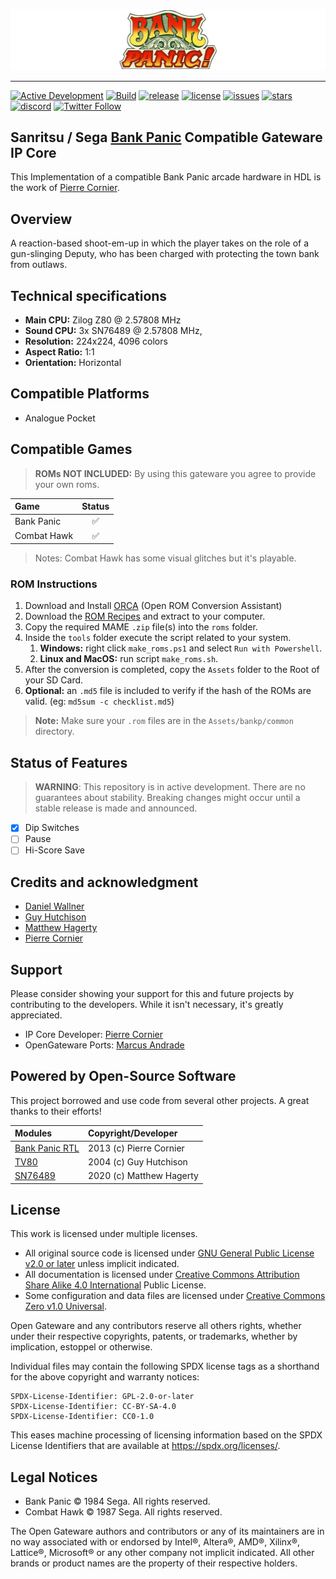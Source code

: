 [![Bank Panic Logo](bankp-logo.png)](#)

---

[![Active Development](https://img.shields.io/badge/Maintenance%20Level-Actively%20Developed-brightgreen.svg)](#status-of-features)
[![Build](https://github.com/opengateware/arcade-bankp/actions/workflows/build-pocket.yml/badge.svg)](https://github.com/opengateware/arcade-bankp/actions/workflows/build-pocket.yml)
[![release](https://img.shields.io/github/release/opengateware/arcade-bankp.svg)](https://github.com/opengateware/arcade-bankp/releases)
[![license](https://img.shields.io/github/license/opengateware/arcade-bankp.svg?label=License&color=yellow)](#legal-notices)
[![issues](https://img.shields.io/github/issues/opengateware/arcade-bankp.svg?label=Issues&color=red)](https://github.com/opengateware/arcade-bankp/issues)
[![stars](https://img.shields.io/github/stars/opengateware/arcade-bankp.svg?label=Project%20Stars)](https://github.com/opengateware/arcade-bankp/stargazers)
[![discord](https://img.shields.io/discord/676418475635507210.svg?logo=discord&logoColor=white&label=Discord&color=5865F2)](https://chat.raetro.org)
[![Twitter Follow](https://img.shields.io/twitter/follow/marcusjordan?style=social)](https://twitter.com/marcusjordan)

## Sanritsu / Sega [Bank Panic] Compatible Gateware IP Core

This Implementation of a compatible Bank Panic arcade hardware in HDL is the work of [Pierre Cornier].

## Overview

A reaction-based shoot-em-up in which the player takes on the role of a gun-slinging Deputy, who has been charged with protecting the town bank from outlaws.

## Technical specifications

- **Main CPU:**     Zilog Z80 @ 2.57808 MHz
- **Sound CPU:**    3x SN76489 @ 2.57808 MHz,
- **Resolution:**   224x224, 4096 colors
- **Aspect Ratio:** 1:1
- **Orientation:**  Horizontal

## Compatible Platforms

- Analogue Pocket

## Compatible Games

> **ROMs NOT INCLUDED:** By using this gateware you agree to provide your own roms.

| **Game**                        | Status |
| :------------------------------ | :----: |
| Bank Panic                      |   ✅   |
| Combat Hawk                     |   ✅   |

> Notes: Combat Hawk has some visual glitches but it's playable.

### ROM Instructions

1. Download and Install [ORCA](https://github.com/opengateware/tools-orca/releases/latest) (Open ROM Conversion Assistant)
2. Download the [ROM Recipes](https://github.com/opengateware/arcade-bankp/releases/latest) and extract to your computer.
3. Copy the required MAME `.zip` file(s) into the `roms` folder.
4. Inside the `tools` folder execute the script related to your system.
   1. **Windows:** right click `make_roms.ps1` and select `Run with Powershell`.
   2. **Linux and MacOS:** run script `make_roms.sh`.
5. After the conversion is completed, copy the `Assets` folder to the Root of your SD Card.
6. **Optional:** an `.md5` file is included to verify if the hash of the ROMs are valid. (eg: `md5sum -c checklist.md5`)

> **Note:** Make sure your `.rom` files are in the `Assets/bankp/common` directory.

## Status of Features

> **WARNING**: This repository is in active development. There are no guarantees about stability. Breaking changes might occur until a stable release is made and announced.

- [x] Dip Switches
- [ ] Pause
- [ ] Hi-Score Save

## Credits and acknowledgment

- [Daniel Wallner](https://opencores.org/projects/t80)
- [Guy Hutchison](https://github.com/hutch31)
- [Matthew Hagerty](https://github.com/dnotq)
- [Pierre Cornier]

## Support

Please consider showing your support for this and future projects by contributing to the developers. While it isn't necessary, it's greatly appreciated.

- IP Core Developer: [Pierre Cornier](https://www.patreon.com/pierco)
- OpenGateware Ports: [Marcus Andrade](https://www.paypal.com/donate/?hosted_button_id=N7HXKEL8VJ9CN)

## Powered by Open-Source Software

This project borrowed and use code from several other projects. A great thanks to their efforts!

| Modules                        | Copyright/Developer      |
| :----------------------------- | :----------------------- |
| [Bank Panic RTL]               | 2013 (c) Pierre Cornier  |
| [TV80]                         | 2004 (c) Guy Hutchison   |
| [SN76489]                      | 2020 (c) Matthew Hagerty |

## License

This work is licensed under multiple licenses.

- All original source code is licensed under [GNU General Public License v2.0 or later] unless implicit indicated.
- All documentation is licensed under [Creative Commons Attribution Share Alike 4.0 International] Public License.
- Some configuration and data files are licensed under [Creative Commons Zero v1.0 Universal].

Open Gateware and any contributors reserve all others rights, whether under their respective copyrights, patents, or trademarks, whether by implication, estoppel or otherwise.

Individual files may contain the following SPDX license tags as a shorthand for the above copyright and warranty notices:

```text
SPDX-License-Identifier: GPL-2.0-or-later
SPDX-License-Identifier: CC-BY-SA-4.0
SPDX-License-Identifier: CC0-1.0
```

This eases machine processing of licensing information based on the SPDX License Identifiers that are available at <https://spdx.org/licenses/>.

## Legal Notices

- Bank Panic © 1984 Sega. All rights reserved.
- Combat Hawk © 1987 Sega. All rights reserved.

The Open Gateware authors and contributors or any of its maintainers are in no way associated with or endorsed by Intel®, Altera®, AMD®, Xilinx®, Lattice®, Microsoft® or any other company not implicit indicated.
All other brands or product names are the property of their respective holders.

[Bank Panic]: https://en.wikipedia.org/wiki/Bank_Panic
[Bank Panic RTL]: https://github.com/MiSTer-devel/Arcade-BankPanic_MiSTer/tree/master/rtl
[TV80]: https://github.com/hutch31/tv80
[SN76489]: https://github.com/dnotq/sn76489_audio
[Pierre Cornier]: https://github.com/pcornier

[GNU General Public License v2.0 or later]: https://spdx.org/licenses/GPL-2.0-or-later.html
[Creative Commons Attribution Share Alike 4.0 International]: https://spdx.org/licenses/CC-BY-SA-4.0.html
[Creative Commons Zero v1.0 Universal]: https://spdx.org/licenses/CC0-1.0.html
